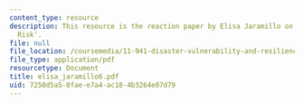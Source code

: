 ```yaml
---
content_type: resource
description: This resource is the reaction paper by Elisa Jaramillo on the topic 'Transboundary
  Risk'.
file: null
file_location: /coursemedia/11-941-disaster-vulnerability-and-resilience-spring-2005/7250d5a50faee7a4ac184b3264e07d79_elisa_jaramillo6.pdf
file_type: application/pdf
resourcetype: Document
title: elisa_jaramillo6.pdf
uid: 7250d5a5-0fae-e7a4-ac18-4b3264e07d79
---
```

